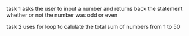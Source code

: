 task 1 asks the user to input a number and returns back the statement whether or not the number was odd or even

task 2 uses for loop to calulate the total sum of numbers from 1 to 50
